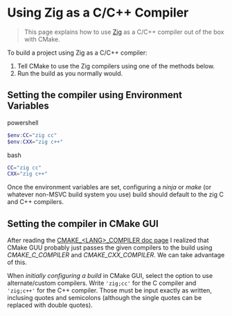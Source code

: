 # Using Zig as a C/C++ Compiler

> This page explains how to use [Zig](https://ziglang.org/) as a C/C++ compiler out of the box with CMake.

To build a project using Zig as a C/C++ compiler:

1. Tell CMake to use the Zig compilers using one of the methods below.
2. Run the build as you normally would.

## Setting the compiler using Environment Variables

powershell

``` powershell
$env:CC="zig cc"
$env:CXX="zig c++"
```

bash

``` bash
CC="zig cc"
CXX="zig c++"
```

Once the environment variables are set, configuring a *ninja* or *make* (or whatever non-MSVC build system
you use) build should default to the zig C and C++ compilers.

## Setting the compiler in CMake GUI

After reading the
[CMAKE_\<LANG>_COMPILER doc page](https://cmake.org/cmake/help/latest/variable/CMAKE_LANG_COMPILER.html)
I realized that CMake GUU probably just passes the given compilers to the build using *CMAKE_C_COMPILER* and
*CMAKE_CXX_COMPILER*. We can take advantage of this.

When *initially configuring a build* in CMake GUI, select the option to use alternate/custom compilers.
Write `'zig;cc'` for the C compiler and `'zig;c++'` for the C++ compiler. Those must be input exactly as
written, inclusing quotes and semicolons (although the single quotes can be replaced with double quotes).
